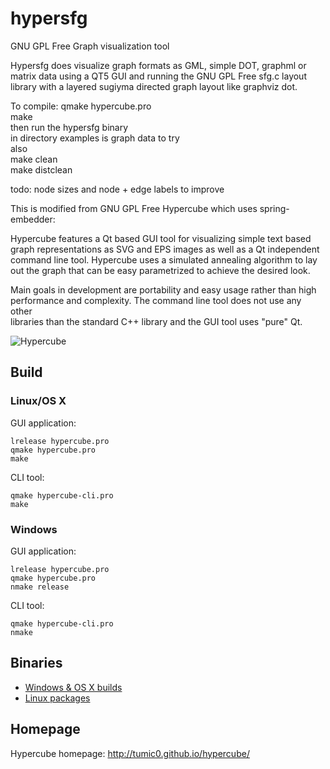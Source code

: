 # hypersfg
GNU GPL Free Graph visualization tool  

Hypersfg does visualize graph formats as GML, simple DOT, graphml or  
matrix data using a QT5 GUI and running the GNU GPL Free sfg.c layout  
library with a layered sugiyma directed graph layout like graphviz dot.  
  
To compile:
qmake hypercube.pro  
make  
then run the hypersfg binary  
in directory examples is graph data to try  
also  
make clean  
make distclean  
  
todo: node sizes and node + edge labels to improve  
  
This is modified from GNU GPL Free Hypercube which uses spring-embedder:  

Hypercube features a Qt based GUI tool for visualizing simple text based  
graph representations as SVG and EPS images as well as a Qt independent  
command line tool. Hypercube uses a simulated annealing algorithm to lay  
out the graph that can be easy parametrized to achieve the desired look.  
  
Main goals in development are portability and easy usage rather than high  
performance and complexity. The command line tool does not use any other  
libraries than the standard C++ library and the GUI tool uses "pure" Qt.  
  
![Hypercube](https://a.fsdn.com/con/app/proj/hypercubegraphv/screenshots/screenshot1.png/1)

## Build
### Linux/OS X
GUI application:
```shell
lrelease hypercube.pro
qmake hypercube.pro
make
```
CLI tool:
```shell
qmake hypercube-cli.pro
make
```
### Windows
GUI application:
```shell
lrelease hypercube.pro
qmake hypercube.pro
nmake release
```
CLI tool:
```shell
qmake hypercube-cli.pro
nmake
```

## Binaries
* [Windows & OS X builds](https://sourceforge.net/projects/hypercubegraphv)
* [Linux packages](https://build.opensuse.org/project/repositories/home:tumic:Hypercube)

## Homepage
Hypercube homepage: http://tumic0.github.io/hypercube/
